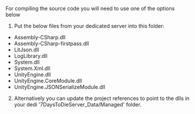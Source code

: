 For compiling the source code you will need to use one of the options below

1. Put the below files from your dedicated server into this folder:
* Assembly-CSharp.dll
* Assembly-CSharp-firstpass.dll
* LitJson.dll
* LogLibrary.dll
* System.dll
* System.Xml.dll
* UnityEngine.dll
* UnityEngine.CoreModule.dll
* UnityEngine.JSONSerializeModule.dll

2. Alternatively you can update the project references to point to the dlls in your dedi '7DaysToDieServer_Data/Managed' folder.
